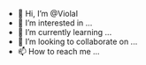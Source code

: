 - 👋 Hi, I’m @ViolaI
- 👀 I’m interested in ...
- 🌱 I’m currently learning ...
- 💞️ I’m looking to collaborate on ...
- 📫 How to reach me ...

<!---
ViolaI/ViolaI is a ✨ special ✨ repository because its `README.md` (this file) appears on your GitHub profile.
You can click the Preview link to take a look at your changes.
--->
